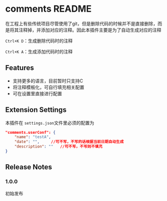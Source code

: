 # comments README

在工程上有些传统项目尽管使用了git，但是删除代码的时候并不是直接删除，而是将其注释掉，并添加对应的注释。因此本插件主要是为了自动生成对应的注释

`Ctrl+K D`：生成删除代码时的注释

`Ctrl+K A`：生成添加代码时的注释

## Features

* 支持更多的语言，目前暂时只支持C
* 将注释模板化，可自行填充相关配置
* 可在设置里直接进行配置

## Extension Settings

本插件在 `settings.json`文件里必须的配置为

```json
"comments.userConf": {
    "name": "testA",
    "date": "",		//可不写，不写的话根据当前日期自动生成
    "description": ""	//可不写，不写则不填充
}
```

## Release Notes

### 1.0.0

初始发布
